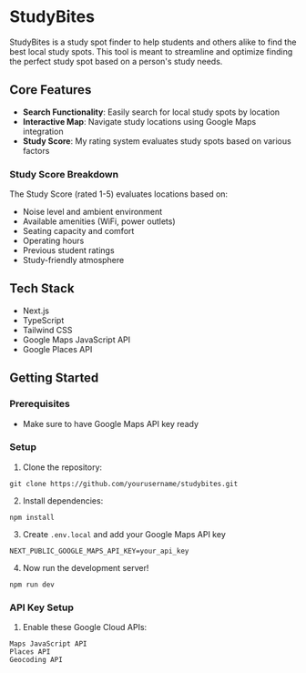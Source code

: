 # StudyBites

StudyBites is a study spot finder to help students and others alike to find the best local study spots. This tool is meant to streamline and optimize finding the perfect study spot based on a person's study needs.


## Core Features

* **Search Functionality**: Easily search for local study spots by location
* **Interactive Map**: Navigate study locations using Google Maps integration
* **Study Score**: My rating system evaluates study spots based on various factors


### Study Score Breakdown

The Study Score (rated 1-5) evaluates locations based on:


* Noise level and ambient environment
* Available amenities (WiFi, power outlets)
* Seating capacity and comfort
* Operating hours
* Previous student ratings
* Study-friendly atmosphere


## Tech Stack

* Next.js
* TypeScript
* Tailwind CSS
* Google Maps JavaScript API
* Google Places API


## Getting Started

### Prerequisites
- Make sure to have Google Maps API key ready

### Setup
1. Clone the repository:

```
git clone https://github.com/yourusername/studybites.git
```

2. Install dependencies:

```
npm install
```

3. Create `.env.local` and add your Google Maps API key

```
NEXT_PUBLIC_GOOGLE_MAPS_API_KEY=your_api_key
```

4. Now run the development server!

```
npm run dev
```


### API Key Setup

1. Enable these Google Cloud APIs:

```
Maps JavaScript API
Places API
Geocoding API
```